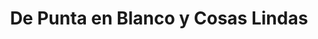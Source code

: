 ---
title: "De Punta en Blanco y Cosas Lindas"
url: /wanda/de-punta-en-blanco-y-cosas-lindas/
shop: Andenken
---